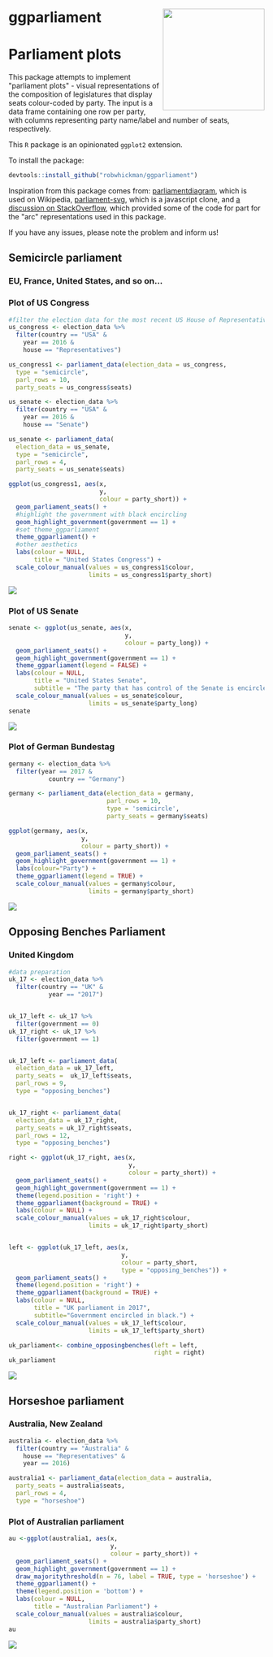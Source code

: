 
<!-- README.md is generated from README.Rmd. Please edit that file -->
ggparliament <img src = "figure/HexSticker.png" align = "right" width = "200"/>
===============================================================================

Parliament plots
================

This package attempts to implement "parliament plots" - visual representations of the composition of legislatures that display seats colour-coded by party. The input is a data frame containing one row per party, with columns representing party name/label and number of seats, respectively.

This `R` package is an opinionated `ggplot2` extension.

To install the package:

``` r
devtools::install_github("robwhickman/ggparliament")
```

Inspiration from this package comes from: [parliamentdiagram](https://github.com/slashme/parliamentdiagram), which is used on Wikipedia, [parliament-svg](https://github.com/juliuste/parliament-svg), which is a javascript clone, and [a discussion on StackOverflow](http://stackoverflow.com/questions/42729174/creating-a-half-donut-or-parliamentary-seating-chart), which provided some of the code for part for the "arc" representations used in this package.

If you have any issues, please note the problem and inform us!

Semicircle parliament
---------------------

### EU, France, United States, and so on...

### Plot of US Congress

``` r
#filter the election data for the most recent US House of Representatives
us_congress <- election_data %>%
  filter(country == "USA" &
    year == 2016 &
    house == "Representatives")

us_congress1 <- parliament_data(election_data = us_congress,
  type = "semicircle",
  parl_rows = 10,
  party_seats = us_congress$seats)

us_senate <- election_data %>%
  filter(country == "USA" &
    year == 2016 &
    house == "Senate")

us_senate <- parliament_data(
  election_data = us_senate,
  type = "semicircle",
  parl_rows = 4,
  party_seats = us_senate$seats)
```

``` r
ggplot(us_congress1, aes(x, 
                         y, 
                         colour = party_short)) +
  geom_parliament_seats() + 
  #highlight the government with black encircling
  geom_highlight_government(government == 1) +
  #set theme_ggparliament
  theme_ggparliament() +
  #other aesthetics
  labs(colour = NULL, 
       title = "United States Congress") +
  scale_colour_manual(values = us_congress1$colour, 
                      limits = us_congress1$party_short) 
```

![](README_files/figure-markdown_github/unnamed-chunk-4-1.png)

### Plot of US Senate

``` r
senate <- ggplot(us_senate, aes(x, 
                                y, 
                                colour = party_long)) +
  geom_parliament_seats() + 
  geom_highlight_government(government == 1) +
  theme_ggparliament(legend = FALSE) +
  labs(colour = NULL, 
       title = "United States Senate",
       subtitle = "The party that has control of the Senate is encircled in black.") +
  scale_colour_manual(values = us_senate$colour,
                      limits = us_senate$party_long)
senate 
```

![](README_files/figure-markdown_github/unnamed-chunk-5-1.png)

### Plot of German Bundestag

``` r
germany <- election_data %>%
  filter(year == 2017 & 
           country == "Germany") 

germany <- parliament_data(election_data = germany, 
                           parl_rows = 10,
                           type = 'semicircle',
                           party_seats = germany$seats)

ggplot(germany, aes(x,
                    y,
                    colour = party_short)) +
  geom_parliament_seats() +
  geom_highlight_government(government == 1) + 
  labs(colour="Party") +  
  theme_ggparliament(legend = TRUE) +
  scale_colour_manual(values = germany$colour, 
                      limits = germany$party_short) 
```

![](README_files/figure-markdown_github/unnamed-chunk-6-1.png)

Opposing Benches Parliament
---------------------------

### United Kingdom

``` r
#data preparation
uk_17 <- election_data %>% 
  filter(country == "UK" & 
           year == "2017")


uk_17_left <- uk_17 %>% 
  filter(government == 0)
uk_17_right <- uk_17 %>% 
  filter(government == 1)


uk_17_left <- parliament_data(
  election_data = uk_17_left,
  party_seats =  uk_17_left$seats,
  parl_rows = 9,
  type = "opposing_benches")


uk_17_right <- parliament_data(
  election_data = uk_17_right,
  party_seats = uk_17_right$seats,
  parl_rows = 12,
  type = "opposing_benches")

right <- ggplot(uk_17_right, aes(x, 
                                 y, 
                                 colour = party_short)) +
  geom_parliament_seats() + 
  geom_highlight_government(government == 1) + 
  theme(legend.position = 'right') + 
  theme_ggparliament(background = TRUE) +
  labs(colour = NULL) +
  scale_colour_manual(values = uk_17_right$colour, 
                      limits = uk_17_right$party_short)


left <- ggplot(uk_17_left, aes(x, 
                               y, 
                               colour = party_short,
                               type = "opposing_benches")) +
  geom_parliament_seats() + 
  theme(legend.position = 'right') + 
  theme_ggparliament(background = TRUE) +
  labs(colour = NULL, 
       title = "UK parliament in 2017",
       subtitle="Government encircled in black.") +
  scale_colour_manual(values = uk_17_left$colour, 
                      limits = uk_17_left$party_short)

uk_parliament<- combine_opposingbenches(left = left, 
                                        right = right)
uk_parliament
```

![](README_files/figure-markdown_github/unnamed-chunk-7-1.png)

Horseshoe parliament
--------------------

### Australia, New Zealand

``` r
australia <- election_data %>%
  filter(country == "Australia" &
    house == "Representatives" &
    year == 2016) 

australia1 <- parliament_data(election_data = australia,
  party_seats = australia$seats,
  parl_rows = 4,
  type = "horseshoe")
```

### Plot of Australian parliament

``` r
au <-ggplot(australia1, aes(x, 
                            y, 
                            colour = party_short)) +
  geom_parliament_seats() + 
  geom_highlight_government(government == 1) + 
  draw_majoritythreshold(n = 76, label = TRUE, type = 'horseshoe') + 
  theme_ggparliament() +
  theme(legend.position = 'bottom') + 
  labs(colour = NULL, 
       title = "Australian Parliament") +
  scale_colour_manual(values = australia$colour, 
                      limits = australia$party_short) 
au
```

![](README_files/figure-markdown_github/unnamed-chunk-9-1.png)
